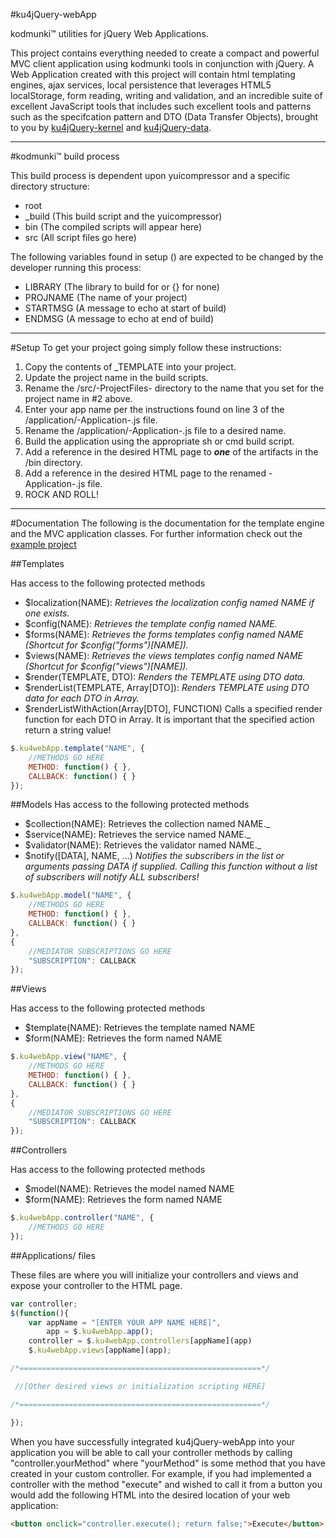 #ku4jQuery-webApp

kodmunki™ utilities for jQuery Web Applications.

This project contains everything needed to create a compact and powerful MVC client application using kodmunki tools
in conjunction with jQuery. A Web Application created with this project will contain html templating engines,
ajax services, local persistence that leverages HTML5 localStorage, form reading, writing and validation, and an
incredible suite of excellent JavaScript tools that includes such excellent tools and patterns such as
the specifcation pattern and DTO (Data Transfer Objects), brought to you by
[ku4jQuery-kernel](https://github.com/kodmunki/ku4jQuery-kernel) and
[ku4jQuery-data](https://github.com/kodmunki/ku4jQuery-data).

---

#kodmunki™ build process

This build process is dependent upon yuicompressor and a specific directory structure:

* root  
 * _build (This build script and the yuicompressor)
 * bin (The compiled scripts will appear here)
 * src (All script files go here)

The following variables found in setup () are
expected to be changed by the developer running
this process:

* LIBRARY (The library to build for or {} for none)
* PROJNAME (The name of your project)
* STARTMSG (A message to echo at start of build)
* ENDMSG (A message to echo at end of build)

---

#Setup
To get your project going simply follow these instructions:

1. Copy the contents of _TEMPLATE into your project.
2. Update the project name in the build scripts.
3. Rename the /src/-ProjectFiles- directory to the name that you set for the project name in #2 above.
4. Enter your app name per the instructions found on line 3 of the /application/-Application-.js file.
5. Rename the /application/-Application-.js file to a desired name.
6. Build the application using the appropriate sh or cmd build script.
7. Add a reference in the desired HTML page to **_one_** of the artifacts in the /bin directory.
8. Add a reference in the desired HTML page to the renamed -Application-.js file.
9. ROCK AND ROLL!

---

#Documentation
The following is the documentation for the template engine and the MVC application classes. For further information
check out the [example project](https://github.com/kodmunki/ku4jQuery-webApp/tree/master/example)

##Templates

Has access to the following protected methods
* $localization(NAME): _Retrieves the localization config named NAME if one exists._
* $config(NAME): _Retrieves the template config named NAME._
* $forms(NAME): _Retrieves the forms templates config named NAME (Shortcut for $config("forms")[NAME])._
* $views(NAME): _Retrieves the views templates config named NAME (Shortcut for $config("views")[NAME])._
* $render(TEMPLATE, DTO): _Renders the TEMPLATE using DTO data._
* $renderList(TEMPLATE, Array[DTO]): _Renders TEMPLATE using DTO data for each DTO in Array._
* $renderListWithAction(Array[DTO], FUNCTION) Calls a specified render function for each DTO in Array.
                                              It is important that the specified action return a string value!

```javascript
$.ku4webApp.template("NAME", {
    //METHODS GO HERE
    METHOD: function() { },
    CALLBACK: function() { }
});
```

##Models
Has access to the following protected methods
* $collection(NAME): Retrieves the collection named NAME._
* $service(NAME): Retrieves the service named NAME._
* $validator(NAME): Retrieves the validator named NAME._
* $notify([DATA], NAME, ...) _Notifies the subscribers in the list or arguments passing DATA if supplied.
                             Calling this function without a list of subscribers will notify ALL subscribers!_

```javascript
$.ku4webApp.model("NAME", {
    //METHODS GO HERE
    METHOD: function() { },
    CALLBACK: function() { }
},
{
    //MEDIATOR SUBSCRIPTIONS GO HERE
    "SUBSCRIPTION": CALLBACK
});
```

##Views

Has access to the following protected methods
* $template(NAME): Retrieves the template named NAME
* $form(NAME): Retrieves the form named NAME

```javascript
$.ku4webApp.view("NAME", {
    //METHODS GO HERE
    METHOD: function() { },
    CALLBACK: function() { }
},
{
    //MEDIATOR SUBSCRIPTIONS GO HERE
    "SUBSCRIPTION": CALLBACK
});
```

##Controllers

Has access to the following protected methods
* $model(NAME): Retrieves the model named NAME
* $form(NAME): Retrieves the form named NAME

```javascript
$.ku4webApp.controller("NAME", {
    //METHODS GO HERE
});
```

##Applications/ files

These files are where you will initialize your controllers and views and expose your controller to the HTML page.

```javascript
var controller;
$(function(){
    var appName = "[ENTER YOUR APP NAME HERE]",
        app = $.ku4webApp.app();
    controller = $.ku4webApp.controllers[appName](app)
    $.ku4webApp.views[appName](app);

/*======================================================*/

 //[Other desired views or initialization scripting HERE]

/*======================================================*/

});
```

When you have successfully integrated ku4jQuery-webApp into your application you will be able to call your controller
methods by calling "controller.yourMethod" where "yourMethod" is some method that you have created in your custom
controller. For example, if you had implemented a controller with the method "execute" and wished to call it from
a button you would add the following HTML into the desired location of your web application:

```html
<button onclick="controller.execute(); return false;">Execute</button>
```
